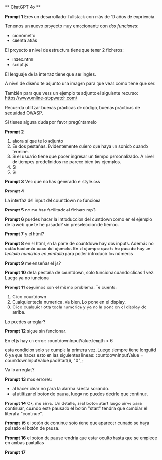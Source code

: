 ** ChatGPT 4o **

**Prompt 1**
Eres un desarrollador fullstack con más de 10 años de expriencia.

Tenemos un nuevo proyecto muy emocionante con *dos funciones*:
- cronómetro
- cuenta atrás

El proyecto a nivel de estructura tiene que tener 2 ficheros:
- index.html
- script.js

El lenguaje de la interfaz tiene que ser ingles.

A nivel de diseño te adjunto una imagen para que veas como tiene que ser.

También para que veas un ejemplo te adjunto el siguiente recurso: https://www.online-stopwatch.com/

Recuerda utilitzar buenas prácticas de código, buenas prácticas de seguridad OWASP.

Si tienes alguna duda por favor pregúntamelo.

**Prompt 2**

1. ahora sí que te lo adjunto
2. En dos pestañas. Evidentemente quiero que haya un sonido cuando termine.
3. Sí el usuario tiene que poder ingresar un tiempo personalizado.
A nivel de tiempos predefinidos me parece bien tus ejemplos.
4. Sí
5. Sí

**Prompt 3**
Veo que no has generado el style.css


**Prompt 4**

La interfaz del input del countdown no funciona


**Prompt 5**
no me has facilitado el fichero mp3


**Prompt 6**
puedes hacer la introduccion del cuntdown como en el ejemplo de la web que te he pasado? sin preseleccion de tiempo.


**Prompt 7**
y el html?


**Prompt 8**
en el html, en la parte de countdown hay dos inputs. Además no estás haciendo caso del ejemplo. En el ejemplo que te he pasado hay un *teclado numerico en pantalla* para poder introducir los números


**Prompt 9**
me enseñas el js?


**Prompt 10**
de la pestaña de countdown, solo funciona cuando clicas 1 vez. Luego ya no funciona.


**Prompt 11**
seguimos con el mismo problema. Te cuento:
1. Clico countdown
2. Cualquier tecla numerica. Va bien. Lo pone en el display.
3. Clico cualquier otra tecla numerica y ya no la pone en el display de arriba.

Lo puedes arreglar?


**Prompt 12**
sigue sin funcionar.

En el js hay un error:
countdownInputValue.length < 6

esta condicion solo se cumple la primera vez. Luego siempre tiene longuitd 6 ya que haces esto en las siguientes lineas:
countdownInputValue = countdownInputValue.padStart(6, "0");


Va lo arreglas?


**Prompt 13**
mas errores:
- al hacer clear no para la alarma si esta sonando.
- al utiltizar el boton de pausa, luego no puedes decirle que continue.


**Prompt 14**
Ok, me sirve. Un detalle, si el boton start luego sirve para continuar, cuando este pausado el botón "start" tendria que cambiar el literal a "continue".


**Prompt 15**
el botón de continue solo tiene que aparecer cunado se haya pulsado el botón de pausa.


**Prompt 16**
el boton de pause tendria que estar oculto hasta que se empiece en ambas pantallas


**Prompt 17**
